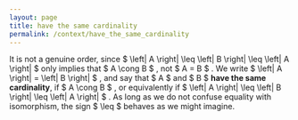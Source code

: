 ```yaml
---
layout: page
title: have the same cardinality
permalink: /context/have_the_same_cardinality
---
```

It is not a genuine order, since $ \left\| A \right\| \leq \left\| B \right\| \leq \left\| A \right\| $ only implies that $ A \cong B $ , not $ A = B $ . We write $ \left\| A \right\| = \left\| B \right\| $ , and say that $ A $ and $ B $ **have the same cardinality**, if $ A \cong B $ , or equivalently if $ \left\| A \right\| \leq \left\| B \right\| \leq \left\| A \right\| $ . As long as we do not confuse equality with isomorphism, the sign $ \leq $ behaves as we might imagine.
